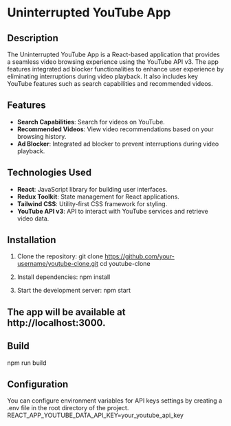 # Uninterrupted YouTube App

## Description

The Uninterrupted YouTube App is a React-based application that provides a seamless video browsing experience using the YouTube API v3. The app features integrated ad blocker functionalities to enhance user experience by eliminating interruptions during video playback. It also includes key YouTube features such as search capabilities and recommended videos.

## Features

- **Search Capabilities**: Search for videos on YouTube.
- **Recommended Videos**: View video recommendations based on your browsing history.
- **Ad Blocker**: Integrated ad blocker to prevent interruptions during video playback.

## Technologies Used

- **React**: JavaScript library for building user interfaces.
- **Redux Toolkit**: State management for React applications.
- **Tailwind CSS**: Utility-first CSS framework for styling.
- **YouTube API v3**: API to interact with YouTube services and retrieve video data.

## Installation

1. Clone the repository:
   git clone https://github.com/your-username/youtube-clone.git
   cd youtube-clone

2. Install dependencies:
   npm install

3. Start the development server:
   npm start

## The app will be available at http://localhost:3000.
## Build
   npm run build

## Configuration
You can configure environment variables for API keys settings by creating a .env file in the root directory of the project.
REACT_APP_YOUTUBE_DATA_API_KEY=your_youtube_api_key

  
